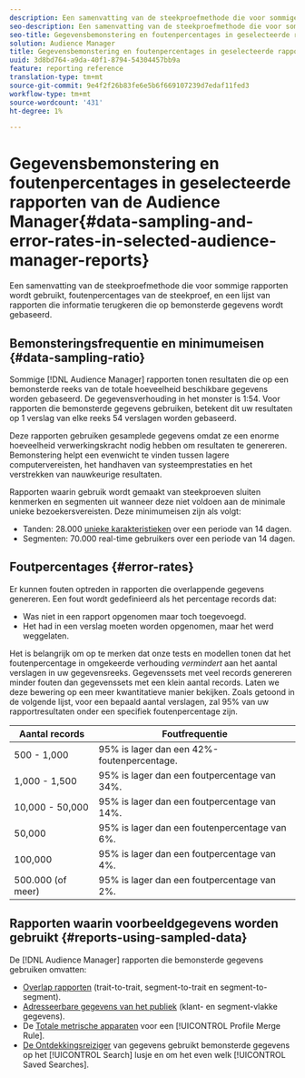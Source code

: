 ```yaml
---
description: Een samenvatting van de steekproefmethode die voor sommige rapporten wordt gebruikt, foutenpercentages van de steekproef, en een lijst van rapporten die informatie terugkeren die op bemonsterde gegevens wordt gebaseerd.
seo-description: Een samenvatting van de steekproefmethode die voor sommige rapporten wordt gebruikt, foutenpercentages van de steekproef, en een lijst van rapporten die informatie terugkeren die op bemonsterde gegevens wordt gebaseerd.
seo-title: Gegevensbemonstering en foutenpercentages in geselecteerde rapporten van de Audience Manager
solution: Audience Manager
title: Gegevensbemonstering en foutenpercentages in geselecteerde rapporten van de Audience Manager
uuid: 3d8bd764-a9da-40f1-8794-54304457bb9a
feature: reporting reference
translation-type: tm+mt
source-git-commit: 9e4f2f26b83fe6e5b6f669107239d7edaf11fed3
workflow-type: tm+mt
source-wordcount: '431'
ht-degree: 1%

---
```



# Gegevensbemonstering en foutenpercentages in geselecteerde rapporten van de Audience Manager{#data-sampling-and-error-rates-in-selected-audience-manager-reports}

Een samenvatting van de steekproefmethode die voor sommige rapporten wordt gebruikt, foutenpercentages van de steekproef, en een lijst van rapporten die informatie terugkeren die op bemonsterde gegevens wordt gebaseerd.

## Bemonsteringsfrequentie en minimumeisen {#data-sampling-ratio}

Sommige [!DNL Audience Manager] rapporten tonen resultaten die op een bemonsterde reeks van de totale hoeveelheid beschikbare gegevens worden gebaseerd. De gegevensverhouding in het monster is 1:54. Voor rapporten die bemonsterde gegevens gebruiken, betekent dit uw resultaten op 1 verslag van elke reeks 54 verslagen worden gebaseerd.

Deze rapporten gebruiken gesamplede gegevens omdat ze een enorme hoeveelheid verwerkingskracht nodig hebben om resultaten te genereren. Bemonstering helpt een evenwicht te vinden tussen lagere computervereisten, het handhaven van systeemprestaties en het verstrekken van nauwkeurige resultaten.

Rapporten waarin gebruik wordt gemaakt van steekproeven sluiten kenmerken en segmenten uit wanneer deze niet voldoen aan de minimale unieke bezoekersvereisten. Deze minimumeisen zijn als volgt:

* Tanden: 28.000 [unieke karakteristieken](/help/using/features/traits/trait-and-segment-qualification-reference.md#unique-trait-realizations) over een periode van 14 dagen.
* Segmenten: 70.000 real-time gebruikers over een periode van 14 dagen.

## Foutpercentages {#error-rates}

Er kunnen fouten optreden in rapporten die overlappende gegevens genereren. Een fout wordt gedefinieerd als het percentage records dat:

* Was niet in een rapport opgenomen maar toch toegevoegd.
* Het had in een verslag moeten worden opgenomen, maar het werd weggelaten.

Het is belangrijk om op te merken dat onze tests en modellen tonen dat het foutenpercentage in omgekeerde verhouding *vermindert* aan het aantal verslagen in uw gegevensreeks. Gegevenssets met veel records genereren minder fouten dan gegevenssets met een klein aantal records. Laten we deze bewering op een meer kwantitatieve manier bekijken. Zoals getoond in de volgende lijst, voor een bepaald aantal verslagen, zal 95% van uw rapportresultaten onder een specifiek foutenpercentage zijn.

| Aantal records | Foutfrequentie |
|--- |--- |
| 500 - 1,000 | 95% is lager dan een 42%-foutenpercentage. |
| 1,000 - 1,500 | 95% is lager dan een foutpercentage van 34%. |
| 10,000 - 50,000 | 95% is lager dan een foutpercentage van 14%. |
| 50,000 | 95% is lager dan een foutenpercentage van 6%. |
| 100,000 | 95% is lager dan een foutpercentage van 4%. |
| 500.000 (of meer) | 95% is lager dan een foutpercentage van 2%. |

## Rapporten waarin voorbeeldgegevens worden gebruikt {#reports-using-sampled-data}

De [!DNL Audience Manager] rapporten die bemonsterde gegevens gebruiken omvatten:

* [Overlap rapporten](../reporting/dynamic-reports/dynamic-reports.md#interactive-and-overlap-reports) (trait-to-trait, segment-to-trait en segment-to-segment).
* [Adresseerbare gegevens van het publiek](../features/addressable-audiences.md) (klant- en segment-vlakke gegevens).
* De [Totale metrische apparaten](../features/profile-merge-rules/profile-link-metrics.md#merge-rule-metrics) voor een [!UICONTROL Profile Merge Rule].
* [De Ontdekkingsreiziger](../features/data-explorer/data-explorer-signals-search/data-explorer-search-pairs.md) van gegevens gebruikt bemonsterde gegevens op het [!UICONTROL Search] lusje en om het even welk [!UICONTROL Saved Searches].